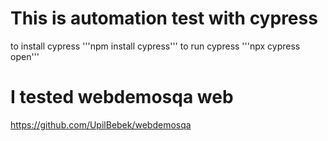 # This is automation test with cypress
to install cypress '''npm install cypress'''
to run cypress '''npx cypress open'''

# I tested webdemosqa web
https://github.com/UpilBebek/webdemosqa

